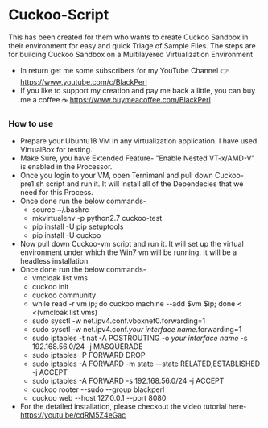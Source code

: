 # Cuckoo-Script
This has been created for them who wants to create Cuckoo Sandbox in their environment for easy and quick Triage of Sample Files. The steps are for building Cuckoo Sandbox on a Multilayered Virtualization Environment
* In return get me some subscribers for my YouTube Channel 👉 https://www.youtube.com/c/BlackPerl
* If you like to support my creation and pay me back a little, you can buy me a coffee ☕ https://www.buymeacoffee.com/BlackPerl

### How to use
* Prepare your Ubuntu18 VM in any virtualization application. I have used VirtualBox for testing.
* Make Sure, you have Extended Feature- "Enable Nested VT-x/AMD-V" is enabled in the Processor.
* Once you login to your VM, open Ternimanl and pull down Cuckoo-pre1.sh script and run it. It will install all of the Dependecies that we need for this Process.
* Once done run the below commands-
  *  source ~/.bashrc
  *  mkvirtualenv -p python2.7 cuckoo-test
  *  pip install -U pip setuptools
  *  pip install -U cuckoo
* Now pull down Cuckoo-vm script and run it. It will set up the virtual environment under which the Win7 vm will be running. It will be a headless installation.
* Once done run the below commands-
  *   vmcloak list vms
  *   cuckoo init
  *   cuckoo community
  *   while read -r vm ip; do cuckoo machine --add $vm $ip; done < <(vmcloak list vms)
  *   sudo sysctl -w net.ipv4.conf.vboxnet0.forwarding=1
  *   sudo sysctl -w net.ipv4.conf.*your interface name*.forwarding=1
  *   sudo iptables -t nat -A POSTROUTING -o *your interface name* -s 192.168.56.0/24 -j MASQUERADE
  *   sudo iptables -P FORWARD DROP
  *   sudo iptables -A FORWARD -m state --state RELATED,ESTABLISHED -j ACCEPT
  *   sudo iptables -A FORWARD -s 192.168.56.0/24 -j ACCEPT
  *   cuckoo rooter --sudo --group blackperl
  *   cuckoo web --host 127.0.0.1 --port 8080
* For the detailed installation, please checkout the video tutorial here- https://youtu.be/cdRM5Z4eGac
